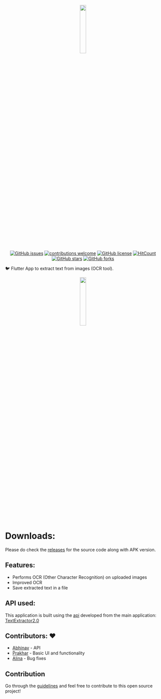 <p align="center"><img width="20%" height="20%" src="assets/images/logo.png"></p>

<div align="center">
  
[![GitHub issues](https://img.shields.io/github/issues/Aman-zishan/textextractor.svg)](https://GitHub.com/Aman-zishan/textextractor/issues/)
[![contributions welcome](https://img.shields.io/badge/contributions-welcome-brightgreen.svg?style=flat)](https://github.com/Aman-zishan/textextractor/issues)
[![GitHub license](https://img.shields.io/github/license/Aman-zishan/textextractor.svg)](https://github.com/Aman-zishan/textextractor/blob/master/LICENSE)
[![HitCount](http://hits.dwyl.com/Aman-zishan/textextractor.svg?style=flat)](http://hits.dwyl.com/Aman-zishan/textextractor)
[![GitHub stars](https://img.shields.io/github/stars/Aman-zishan/textextractor)](https://github.com/Aman-zishan/textextractor/stargazers)
[![GitHub forks](https://img.shields.io/github/forks/Aman-zishan/textextractor)](https://github.com/Aman-zishan/textextractor/network/members)

</div>


:bird: Flutter App to extract text from images (OCR tool).

<p align="center"><img width="20%" height="20%" src="repo_files/demo.gif"></p>


# Downloads:
<!--
<a href="https://apt.izzysoft.de/fdroid/index/apk/com.example.DocScanner"><img src="https://gitlab.com/IzzyOnDroid/repo/-/raw/master/assets/IzzyOnDroid.png" width="15%"></a>-->

Please do check the [releases](https://github.com/Aman-zishan/textextractor/releases) for the source code along with APK version.


## Features:

* Performs OCR (Other Character Recognition) on uploaded images
* Improved OCR
* Save extracted text in a file



## API used:
                                       
This application is built using the [api](http://textextractor2.herokuapp.com/api/v1) developed from the main application: [TextExtractor2.0](http://textextractor2.herokuapp.com/)

## Contributors: :heart:

- [Abhinav](https://github.com/AbhinavRajesh) - API
- [Prakhar](https://github.com/Prakhar314) - Basic UI and functionality
- [Alina](https://github.com/AlinaStepanova) - Bug fixes

## Contribution

Go through the [guidelines](https://github.com/Aman-zishan/textextractor/blob/master/CONTRIBUTING.md) and feel free to contribute to this open source project!


